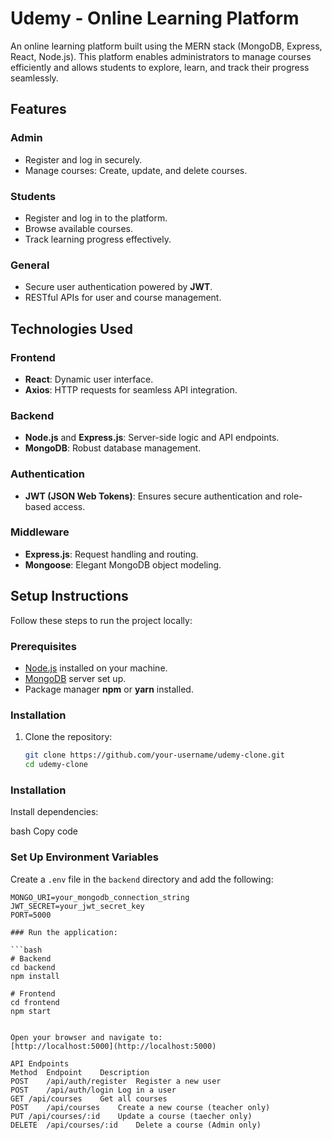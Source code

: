 # Udemy - Online Learning Platform

An online learning platform built using the MERN stack (MongoDB, Express, React, Node.js). This platform enables administrators to manage courses efficiently and allows students to explore, learn, and track their progress seamlessly.

## Features

### Admin
- Register and log in securely.
- Manage courses: Create, update, and delete courses.

### Students
- Register and log in to the platform.
- Browse available courses.
- Track learning progress effectively.

### General
- Secure user authentication powered by **JWT**.
- RESTful APIs for user and course management.

## Technologies Used

### Frontend
- **React**: Dynamic user interface.
- **Axios**: HTTP requests for seamless API integration.

### Backend
- **Node.js** and **Express.js**: Server-side logic and API endpoints.
- **MongoDB**: Robust database management.

### Authentication
- **JWT (JSON Web Tokens)**: Ensures secure authentication and role-based access.

### Middleware
- **Express.js**: Request handling and routing.
- **Mongoose**: Elegant MongoDB object modeling.

## Setup Instructions

Follow these steps to run the project locally:

### Prerequisites
- [Node.js](https://nodejs.org/) installed on your machine.
- [MongoDB](https://www.mongodb.com/) server set up.
- Package manager **npm** or **yarn** installed.

### Installation

1. Clone the repository:
   ```bash
   git clone https://github.com/your-username/udemy-clone.git
   cd udemy-clone
### Installation
Install dependencies:

bash
Copy code 

### Set Up Environment Variables

Create a `.env` file in the `backend` directory and add the following:

```env
MONGO_URI=your_mongodb_connection_string
JWT_SECRET=your_jwt_secret_key
PORT=5000

### Run the application:

```bash
# Backend
cd backend
npm install

# Frontend
cd frontend
npm start


Open your browser and navigate to:
[http://localhost:5000](http://localhost:5000)

API Endpoints
Method	Endpoint	Description
POST	/api/auth/register	Register a new user
POST	/api/auth/login	Log in a user
GET	/api/courses	Get all courses
POST	/api/courses	Create a new course (teacher only)
PUT	/api/courses/:id	Update a course (taecher only)
DELETE	/api/courses/:id	Delete a course (Admin only)

